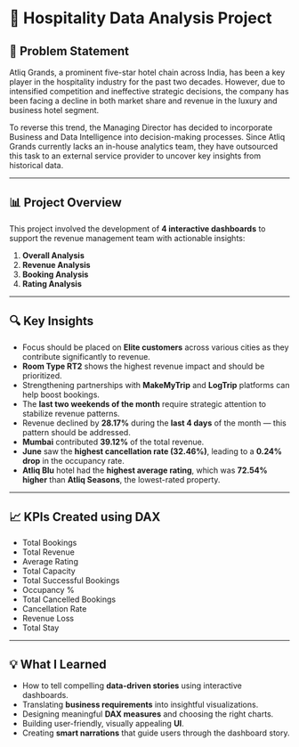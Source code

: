 # 🏨 Hospitality Data Analysis Project

## 📌 Problem Statement

Atliq Grands, a prominent five-star hotel chain across India, has been a key player in the hospitality industry for the past two decades. However, due to intensified competition and ineffective strategic decisions, the company has been facing a decline in both market share and revenue in the luxury and business hotel segment.

To reverse this trend, the Managing Director has decided to incorporate Business and Data Intelligence into decision-making processes. Since Atliq Grands currently lacks an in-house analytics team, they have outsourced this task to an external service provider to uncover key insights from historical data.

---

## 📊 Project Overview

This project involved the development of **4 interactive dashboards** to support the revenue management team with actionable insights:

1. **Overall Analysis**
2. **Revenue Analysis**
3. **Booking Analysis**
4. **Rating Analysis**

---

## 🔍 Key Insights

- Focus should be placed on **Elite customers** across various cities as they contribute significantly to revenue.
- **Room Type RT2** shows the highest revenue impact and should be prioritized.
- Strengthening partnerships with **MakeMyTrip** and **LogTrip** platforms can help boost bookings.
- The **last two weekends of the month** require strategic attention to stabilize revenue patterns.
- Revenue declined by **28.17%** during the **last 4 days** of the month — this pattern should be addressed.
- **Mumbai** contributed **39.12%** of the total revenue.
- **June** saw the **highest cancellation rate (32.46%)**, leading to a **0.24% drop** in the occupancy rate.
- **Atliq Blu** hotel had the **highest average rating**, which was **72.54% higher** than **Atliq Seasons**, the lowest-rated property.

---

## 📈 KPIs Created using DAX

- Total Bookings  
- Total Revenue  
- Average Rating  
- Total Capacity  
- Total Successful Bookings  
- Occupancy %  
- Total Cancelled Bookings  
- Cancellation Rate  
- Revenue Loss  
- Total Stay  

---

## 💡 What I Learned

- How to tell compelling **data-driven stories** using interactive dashboards.  
- Translating **business requirements** into insightful visualizations.  
- Designing meaningful **DAX measures** and choosing the right charts.  
- Building user-friendly, visually appealing **UI**.  
- Creating **smart narrations** that guide users through the dashboard story.
